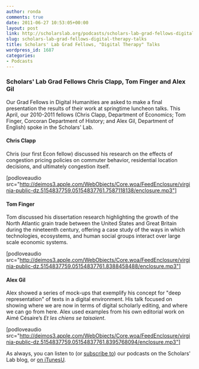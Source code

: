 ```yaml
---
author: ronda
comments: true
date: 2011-06-27 10:53:05+00:00
layout: post
link: http://scholarslab.org/podcasts/scholars-lab-grad-fellows-digital-therapy-talks/
slug: scholars-lab-grad-fellows-digital-therapy-talks
title: Scholars' Lab Grad Fellows, "Digital Therapy" Talks
wordpress_id: 1687
categories:
- Podcasts
---
```


### Scholars' Lab Grad Fellows Chris Clapp, Tom Finger and Alex Gil


Our Grad Fellows in Digital Humanities are asked to make a final presentation the results of their work at springtime luncheon talks. This April, our 2010-2011 fellows (Chris Clapp, Department of Economics; Tom Finger, Corcoran Department of History; and Alex Gil, Department of English) spoke in the Scholars' Lab.


#### Chris Clapp


Chris (our first Econ fellow) discussed his research on the effects of congestion pricing policies on  commuter behavior, residential location decisions, and ultimately  congestion itself.

[podloveaudio src="http://deimos3.apple.com/WebObjects/Core.woa/FeedEnclosure/virginia-public-dz.5154837759.05154837761.7587118138/enclosure.mp3"]



#### Tom Finger


Tom discussed his dissertation research highlighting the growth of the North Atlantic grain trade between the United States and Great Britain during the nineteenth century, offering a case study of the ways in which technologies, ecosystems, and human social groups interact over large scale economic systems.

[podloveaudio src="http://deimos3.apple.com/WebObjects/Core.woa/FeedEnclosure/virginia-public-dz.5154837759.05154837761.8388458488/enclosure.mp3"]



#### Alex Gil


Alex showed a series of mock-ups that exemplify his concept for "deep representation" of texts in a digital environment. His talk focused on showing where we are now in terms of digital scholarly editing, and where we can go from here. Alex used examples from his own editorial work on Aimé Césaire’s _Et les chiens se taisaient_.

[podloveaudio src="http://deimos3.apple.com/WebObjects/Core.woa/FeedEnclosure/virginia-public-dz.5154837759.05154837761.8395768094/enclosure.mp3"]

As always, you can listen to (or [subscribe to](http://www.scholarslab.org/category/podcasts/)) our podcasts on the Scholars' Lab blog, or [on iTunesU](http://www.google.com/url?sa=t&source=web&cd=1&ved=0CBUQFjAA&url=http%3A%2F%2Fitunes.apple.com%2Fus%2Fitunes-u%2Fscholars-lab-speaker-series%2Fid401906619&rct=j&q=scholars%27%20lab%20itunes&ei=FI61TdiZNo-Dtge0g_3pDg&usg=AFQjCNGGTBvTY5QpL9aRCKh7rjEOtlLAUQ&sig2=KBrhIc1DK814RPqoAB85Tg&cad=rja).
